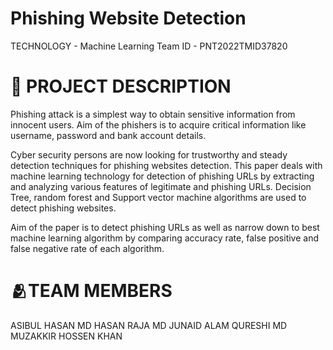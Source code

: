#  Phishing Website Detection
TECHNOLOGY - Machine Learning
Team ID - PNT2022TMID37820 

# 📒 PROJECT DESCRIPTION
Phishing attack is a simplest way to obtain sensitive information from innocent users. Aim of the phishers is to acquire critical information like username, password and bank account details. 

Cyber security persons are now looking for trustworthy and  steady detection techniques for phishing websites detection. This paper deals with machine learning technology for detection of phishing URLs by extracting and analyzing various features of legitimate and phishing URLs. Decision Tree, random forest and Support  vector  machine algorithms are used to detect phishing websites.

Aim of the paper is to detect phishing URLs as  well as narrow down to best machine learning algorithm by comparing accuracy rate, false positive and false negative rate of each algorithm.

# 🫂TEAM MEMBERS
 ASIBUL HASAN
 MD HASAN RAJA
 MD JUNAID ALAM QURESHI
 MD MUZAKKIR HOSSEN KHAN

